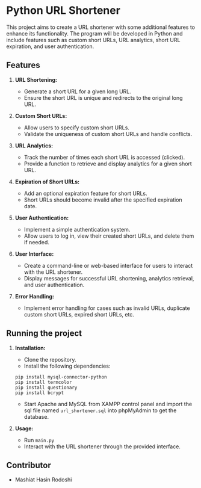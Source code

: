 # Python URL Shortener

This project aims to create a URL shortener with some additional features to enhance its functionality. The program will be developed in Python and include features such as custom short URLs, URL analytics, short URL expiration, and user authentication.

## Features

1. **URL Shortening:**
   - Generate a short URL for a given long URL.
   - Ensure the short URL is unique and redirects to the original long URL.

2. **Custom Short URLs:**
   - Allow users to specify custom short URLs.
   - Validate the uniqueness of custom short URLs and handle conflicts.

3. **URL Analytics:**
   - Track the number of times each short URL is accessed (clicked).
   - Provide a function to retrieve and display analytics for a given short URL.

4. **Expiration of Short URLs:**
   - Add an optional expiration feature for short URLs.
   - Short URLs should become invalid after the specified expiration date.

5. **User Authentication:**
   - Implement a simple authentication system.
   - Allow users to log in, view their created short URLs, and delete them if needed.

6. **User Interface:**
   - Create a command-line or web-based interface for users to interact with the URL shortener.
   - Display messages for successful URL shortening, analytics retrieval, and user authentication.

7. **Error Handling:**
   - Implement error handling for cases such as invalid URLs, duplicate custom short URLs, expired short URLs, etc.

## Running the project

1. **Installation:**
   - Clone the repository.
   - Install the following dependencies:
     
   ```
   pip install mysql-connector-python 
   pip install termcolor
   pip install questionary
   pip install bcrypt
   ```
   - Start Apache and MySQL from XAMPP control panel and import the sql file named `url_shortener.sql` into phpMyAdmin to get the database.

2. **Usage:**
   - Run `main.py`
   - Interact with the URL shortener through the provided interface.

## Contributor

- Mashiat Hasin Rodoshi
